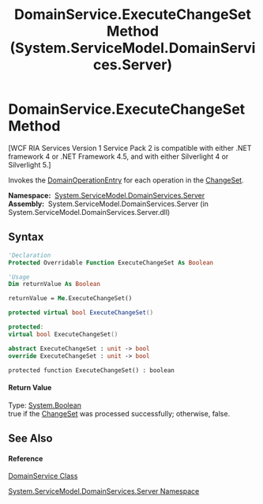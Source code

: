 ﻿---
title: DomainService.ExecuteChangeSet Method  (System.ServiceModel.DomainServices.Server)
TOCTitle: ExecuteChangeSet Method
ms:assetid: M:System.ServiceModel.DomainServices.Server.DomainService.ExecuteChangeSet
ms:mtpsurl: https://msdn.microsoft.com/en-us/library/system.servicemodel.domainservices.server.domainservice.executechangeset(v=VS.91)
ms:contentKeyID: 28754687
ms.date: 01/27/2012
mtps_version: v=VS.91
f1_keywords:
- System.ServiceModel.DomainServices.Server.DomainService.ExecuteChangeSet
dev_langs:
- CSharp
- JScript
- VB
- FSharp
- c++
api_location:
- System.ServiceModel.DomainServices.Server.dll
api_name:
- System.ServiceModel.DomainServices.Server.DomainService.ExecuteChangeSet
api_type:
- Managed
topic_type:
- apiref
- kbSyntax
product_family_name: VS
ROBOTS: INDEX,FOLLOW
---

# DomainService.ExecuteChangeSet Method

\[WCF RIA Services Version 1 Service Pack 2 is compatible with either .NET framework 4 or .NET Framework 4.5, and with either Silverlight 4 or Silverlight 5.\]

Invokes the [DomainOperationEntry](ff423137\(v=vs.91\).md) for each operation in the [ChangeSet](ff422535\(v=vs.91\).md).

**Namespace:**  [System.ServiceModel.DomainServices.Server](ff423220\(v=vs.91\).md)  
**Assembly:**  System.ServiceModel.DomainServices.Server (in System.ServiceModel.DomainServices.Server.dll)

## Syntax

``` vb
'Declaration
Protected Overridable Function ExecuteChangeSet As Boolean
```

``` vb
'Usage
Dim returnValue As Boolean

returnValue = Me.ExecuteChangeSet()
```

``` csharp
protected virtual bool ExecuteChangeSet()
```

``` c++
protected:
virtual bool ExecuteChangeSet()
```

``` fsharp
abstract ExecuteChangeSet : unit -> bool 
override ExecuteChangeSet : unit -> bool 
```

``` jscript
protected function ExecuteChangeSet() : boolean
```

#### Return Value

Type: [System.Boolean](https://msdn.microsoft.com/en-us/library/a28wyd50)  
true if the [ChangeSet](ff422535\(v=vs.91\).md) was processed successfully; otherwise, false.  

## See Also

#### Reference

[DomainService Class](ff422911\(v=vs.91\).md)

[System.ServiceModel.DomainServices.Server Namespace](ff423220\(v=vs.91\).md)

